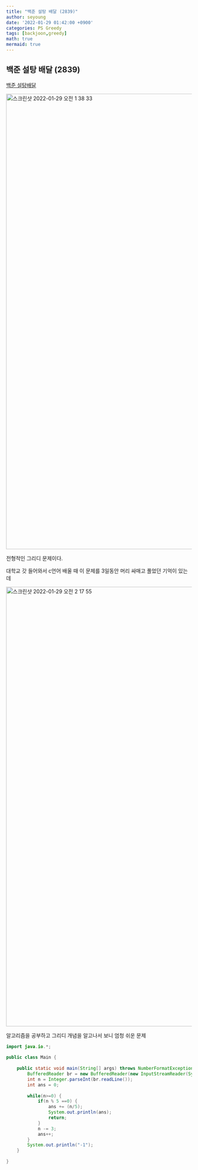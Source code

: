 ```yaml
---
title: "백준 설탕 배달 (2839)"
author: seyoung
date: '2022-01-29 01:42:00 +0900'
categories: PS Greedy
tags: [backjoon,greedy]
math: true
mermaid: true
---
```


## 백준 설탕 배달 (2839)

<a href = "https://www.acmicpc.net/problem/2839"> 백준 설탕배달 </a>

<img width="1237" alt="스크린샷 2022-01-29 오전 1 38 33" src="https://user-images.githubusercontent.com/54762273/151586191-580df881-4f7d-4a1e-9970-1b9acfd73dce.png">


전형적인 그리디 문제이다.

대학교 갓 들어와서 c언어 배울 때 이 문제를 3일동안 머리 싸매고 풀었던 기억이 있는데

<img width="1194" alt="스크린샷 2022-01-29 오전 2 17 55" src="https://user-images.githubusercontent.com/54762273/151592290-9e939b30-7177-4e9e-871a-731406e46245.png">


알고리즘을 공부하고 그리디 개념을 알고나서 보니 엄청 쉬운 문제

```java
import java.io.*;  
  
public class Main {  
  
    public static void main(String[] args) throws NumberFormatException, IOException {  
        BufferedReader br = new BufferedReader(new InputStreamReader(System.in));  
        int n = Integer.parseInt(br.readLine());  
        int ans = 0;  
  
        while(n>=0) {  
            if(n % 5 ==0) {  
                ans += (n/5);  
                System.out.println(ans);  
                return;  
            }  
            n -= 3;  
            ans++;  
        }  
        System.out.println("-1");  
    }  
  
}

```